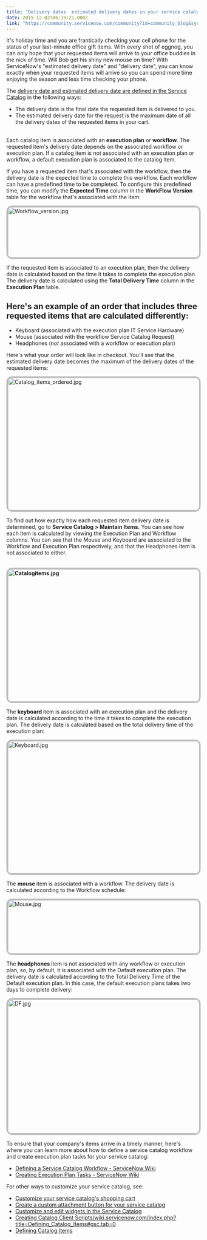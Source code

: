 ```yaml
---
title: "Delivery dates  estimated delivery dates in your service catalog"
date: 2015-12-02T06:19:21.000Z
link: "https://community.servicenow.com/community?id=community_blog&sys_id=fbcde2e9dbd0dbc01dcaf3231f96199e"
---
```

<p>It's holiday time and you are frantically checking your cell phone for the status of your last-minute office gift items. With every shot of eggnog, you can only hope that your requested items will arrive to your office buddies in the nick of time. Will Bob get his shiny new mouse on time? With ServiceNow's "estimated delivery date" and "delivery date", you can know exactly when your requested items will arrive so you can spend more time enjoying the season and less time checking your phone.</p><p></p><p>The <a title="i.service-now.com/kb_view.do?sysparm_article=KB0552815" href="https://hi.service-now.com/kb_view.do?sysparm_article=KB0552815">delivery date and estimated delivery date are defined in the Service Catalog</a> in the following ways:</p><ul><li>The delivery date is the final date the requested item is delivered to you.</li><li>The estimated delivery date for the request is the maximum date of all the delivery dates of the requested items in your cart. <br/><br/></li></ul><p>Each catalog item is associated with an <strong>execution plan</strong> or <strong>workflow</strong>. The requested item's delivery date depends on the associated workflow or execution plan. If a catalog item is not associated with an execution plan or workflow, a default execution plan is associated to the catalog item.</p><p></p><p>If you have a requested item that's associated with the workflow, then the delivery date is the expected time to complete this workflow. Each workflow can have a predefined time to be completed. To configure this predefined time, you can modify the <strong>Expected Time</strong> column in the <strong>WorkFlow Version</strong> table for the workflow that's associated with the item:</p><p></p><p><img   alt="Workflow_version.jpg" class="image-1 jive-image" src="4a58508edbd817041dcaf3231f9619ec.iix" style="width: 620px; height: 133px; display: block; margin-left: auto; margin-right: auto; border: #BDBDBD 4px solid; border-radius: 15px;"/></p><p></p><p>If the requested item is associated to an execution plan, then the delivery date is calculated based on the time it takes to complete the execution plan. The delivery date is calculated using the <strong>Total Delivery Time</strong> column in the <strong>Execution Plan</strong> table.</p><p></p><h2>Here's an example of an order that includes three requested items that are calculated differently:</h2><ul><li>Keyboard (associated with the execution plan IT Service Hardware)</li><li>Mouse (associated with the workflow Service Catalog Request)</li><li>Headphones (<em>not</em> associated with a workflow or execution plan)</li></ul><p></p><p>Here's what your order will look like in checkout. You'll see that the estimated delivery date becomes the maximum of the delivery dates of the requested items:</p><p></p><p></p><p><img   alt="Catalog_items_ordered.jpg" class="image-2 jive-image" src="45a491cedb9897049c9ffb651f9619b9.iix" style="width: 620px; height: 349px; display: block; margin-left: auto; margin-right: auto; border: #BDBDBD 4px solid; border-radius: 15px;"/></p><p></p><p>To find out how exactly how each requested item delivery date is determined, go to <strong>Service Catalog &gt; Maintain Items.</strong> You can see how each item is calculated by viewing the Execution Plan and Workflow columns. You can see that the Mouse and Keyboard are associated to the Workflow and Execution Plan respectively, and that the Headphones item is not associated to either. <strong>   <br/><br/></strong></p><p><strong><img   alt="Catalogitems.jpg" class="image-11 jive-image" src="c18e1142db9c1b04ed6af3231f9619f2.iix" style="width: 620px; height: 349px; display: block; margin-left: auto; margin-right: auto; border: #BDBDBD 4px solid; border-radius: 15px;"/></strong></p><p></p><p>The <strong>keyboard </strong>item is associated with an execution plan and the delivery date is calculated according to the time it takes to complete the execution plan. The delivery date is calculated based on the total delivery time of the execution plan:</p><p></p><p><img   alt="Keyboard.jpg" class="image-10 jive-image" src="aaa1b731db1cdfc0b322f4621f96198e.iix" style="width: 620px; height: 349px; display: block; margin-left: auto; margin-right: auto; border: #BDBDBD 4px solid; border-radius: 15px;"/></p><p></p><p>The <strong>mouse </strong>item is associated with a workflow. The delivery date is calculated according to the Workflow schedule:</p><p></p><p></p><p><img   alt="Mouse.jpg" class="image-8 jive-image" src="9af23ccedb1097041dcaf3231f961938.iix" style="width: 620px; height: 141px; display: block; margin-left: auto; margin-right: auto; border: #BDBDBD 4px solid; border-radius: 15px;"/></p><p>The <strong>headphones </strong>item is not associated with any workflow or execution plan, so, by default, it is associated with the Default execution plan. The delivery date is calculated according to the Total Delivery Time of the Default execution plan. In this case, the default execution plans takes two days to complete delivery:</p><p></p><p></p><p><img   alt="DF.jpg" class="image-9 jive-image" src="1e331c8edbd49704ed6af3231f961927.iix" style="width: 620px; height: 353px; display: block; margin-left: auto; margin-right: auto; border: #BDBDBD 4px solid; border-radius: 15px;"/></p><p></p><p>To ensure that your company's items arrive in a timely manner, here's where you can learn more about how to define a service catalog workflow and create execution plan tasks for your service catalog:</p><ul><li><span style="color: #eb7a3d;"> <a href="http://wiki.servicenow.com/index.php?title=Defining_a_Service_Catalog_Workflow#Default_Workflows" title="http://wiki.servicenow.com/index.php?title=Defining_a_Service_Catalog_Workflow#Default_Workflows">Defining a Service Catalog Workflow - ServiceNow Wiki</a> </span></li><li><span style="color: #eb7a3d;"><a href="http://wiki.servicenow.com/index.php?title=Creating_Execution_Plan_Tasks#gsc.tab=0" title="http://wiki.servicenow.com/index.php?title=Creating_Execution_Plan_Tasks#gsc.tab=0">Creating Execution Plan Tasks - ServiceNow Wiki</a> </span></li></ul><p></p><p>For other ways to customize your service catalog, see:</p><ul><li><a title="Customize your service catalog's shopping cart" __default_attr="4284" __jive_macro_name="blogpost" class="jive_macro jive_macro_blogpost" data-orig-content="Customize your service catalog's shopping cart" data-renderedposition="2990.800048828125_38_316_17" href="/community?id=community_blog&sys_id=ba8de669dbd0dbc01dcaf3231f96195c">Customize your service catalog's shopping cart</a></li><li><a title="Create a custom attachment button for your service catalog" __default_attr="4212" __jive_macro_name="blogpost" class="jive_macro jive_macro_blogpost" data-orig-content="Create a custom attachment button for your service catalog" data-renderedposition="3014.60009765625_38_392_17" href="/community?id=community_blog&sys_id=de1e226ddbd0dbc01dcaf3231f9619e5">Create a custom attachment button for your service catalog</a></li><li><a title="Customize and edit widgets in the Service Catalog" __default_attr="4614" __jive_macro_name="blogpost" class="jive_macro jive_macro_blogpost" data-orig-content="Customize and edit widgets in the Service Catalog" data-renderedposition="3038.39990234375_38_334_17" href="/community?id=community_blog&sys_id=a27ca2e1dbd0dbc01dcaf3231f9619b9">Customize and edit widgets in the Service Catalog</a></li><li><a title="" _jive_internal="true" href="/wiki.servicenow.com/index.php?title=Creating_a_Catalog_Client_Script#gsc.tab=0">Creating Catalog Client Scripts</a><a title="" _jive_internal="true" href="/wiki.servicenow.com/index.php?title=Defining_Catalog_Items#gsc.tab=0">/wiki.servicenow.com/index.php?title=Defining_Catalog_Items#gsc.tab=0</a></li><li><a title="" _jive_internal="true" href="/wiki.servicenow.com/index.php?title=Defining_Catalog_Items#gsc.tab=0">Defining Catalog Items</a></li></ul>